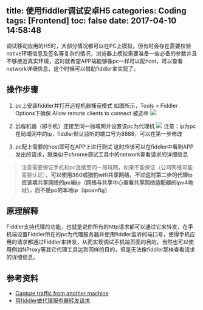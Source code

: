 title: 使用fiddler调试安卓H5
categories: Coding
tags: [Frontend]
toc: false
date: 2017-04-10 14:58:48
---


调试移动应用的H5时，大部分情况都可以在PC上模拟，但有时会存在需要校验native环境信息及签名等复杂的情况，浏览器上模拟需要准备一些必备的参数并且不够接近真实环境，这时就希望APP端能够像pc一样可以配host，可以查看network详细信息，这个时候可以借助fiddler来实现了。<!-- more-->

## 操作步骤
1. pc上安装fiddler并打开远程机器捕获模式
如图所示，Tools > Fiddler Options下确保 Allow remote clients to connect 被选中
![](http://ochyazsr6.bkt.clouddn.com/201704101432_963.jpg)

2. 远程机器（即手机）连接至同一局域网并设置该pc为代理机
![](http://ochyazsr6.bkt.clouddn.com/201704101327_739.jpg)
注意：ip为pc在局域网中的ip，fiddler默认监听的端口号为8888，可以在第一步修改

3. pc配上需要的host即可在APP上进行测试
这时应该可以在fiddler中看到APP发出的请求，就类似于chrome调试工具中的network查看请求的详细信息

>注意需要保证手机和pc连接至同一局域网，如果不能保证（公司网络可能需要认证），**可以使用360或猎豹wifi共享网络，不过这时第二步的代理ip应该填共享网络的pc端ip（网络与共享中心查看共享网络适配器的ipv4地址），而不是pc的本地ip（ipconfig）**

## 原理解释
Fiddler支持代理的功能，也就是说你所有的http请求都可以通过它来转发，在手机端设置Fiddler所在的pc为代理服务器并使用fiddler监听的端口号，使得手机应用的请求都通过Fiddler来转发，从而实现调试手机端页面的目的。当然也可以使用例如NProxy等其它代理工具达到同样的目的，但是无法像fiddler那样查看请求的详细信息。

## 参考资料
- [Capture traffic from another machine](http://docs.telerik.com/fiddler/configure-fiddler/tasks/MonitorRemoteMachine)
- [用fiddler做代理服务器转发请求](http://blog.csdn.net/sb___itfk/article/details/45250771)